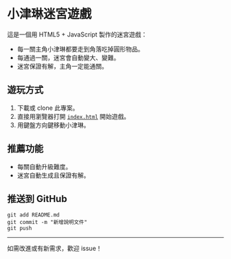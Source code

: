 # 小津琳迷宮遊戲

這是一個用 HTML5 + JavaScript 製作的迷宮遊戲：
- 每一關主角小津琳都要走到角落吃掉圓形物品。
- 每通過一關，迷宮會自動變大、變難。
- 迷宮保證有解，主角一定能通關。

## 遊玩方式
1. 下載或 clone 此專案。
2. 直接用瀏覽器打開 [`index.html`](index.html) 開始遊戲。
3. 用鍵盤方向鍵移動小津琳。

## 推薦功能
- 每關自動升級難度。
- 迷宮自動生成且保證有解。

## 推送到 GitHub

```
git add README.md
git commit -m "新增說明文件"
git push
```

---

如需改進或有新需求，歡迎 issue！
